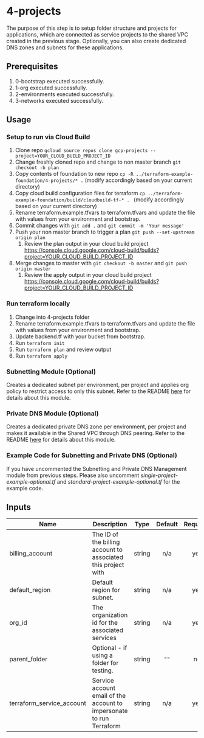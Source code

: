 # 4-projects

The purpose of this step is to setup folder structure and projects for applications, which are connected as service projects to the shared VPC created in the previous stage. Optionally, you can also create dedicated DNS zones and subnets for these applications.

## Prerequisites

1. 0-bootstrap executed successfully.
1. 1-org executed successfully.
1. 2-environments executed successfully.
1. 3-networks executed successfully.

## Usage
### Setup to run via Cloud Build
1. Clone repo `gcloud source repos clone gcp-projects --project=YOUR_CLOUD_BUILD_PROJECT_ID`
1. Change freshly cloned repo and change to non master branch `git checkout -b plan`
1. Copy contents of foundation to new repo `cp -R ../terraform-example-foundation/4-projects/* .` (modify accordingly based on your current directory)
1. Copy cloud build configuration files for terraform `cp ../terraform-example-foundation/build/cloudbuild-tf-* . ` (modify accordingly based on your current directory)
1. Rename terraform.example.tfvars to terraform.tfvars and update the file with values from your environment and bootstrap.
1. Commit changes with `git add .` and `git commit -m 'Your message'`
1. Push your non master branch to trigger a plan `git push --set-upstream origin plan`
    1. Review the plan output in your cloud build project https://console.cloud.google.com/cloud-build/builds?project=YOUR_CLOUD_BUILD_PROJECT_ID
1. Merge changes to master with `git checkout -b master` and `git push origin master`
    1. Review the apply output in your cloud build project https://console.cloud.google.com/cloud-build/builds?project=YOUR_CLOUD_BUILD_PROJECT_ID


### Run terraform locally
1. Change into 4-projects folder
1. Rename terraform.example.tfvars to terraform.tfvars and update the file with values from your environment and bootstrap.
1. Update backend.tf with your bucket from bootstrap.
1. Run `terraform init`
1. Run `terraform plan` and review output
1. Run `terraform apply`

### Subnetting Module (Optional)
Creates a dedicated subnet per environment, per project and applies org policy to restrict access to only this subnet. Refer to the README [here](./modules/project_subnet/README.md) for details about this module.

### Private DNS Module (Optional)
Creates a dedicated private DNS zone per environment, per project and makes it available in the Shared VPC through DNS peering. Refer to the README [here](./modules/private_dns/README.md) for details about this module.

### Example Code for Subnetting and Private DNS (Optional)
If you have uncommented the Subnetting and Private DNS Management module from previous steps. Please also uncomment *single-project-example-optional.tf* and *standard-project-example-optional.tf* for the example code.

<!-- BEGINNING OF PRE-COMMIT-TERRAFORM DOCS HOOK -->
## Inputs

| Name | Description | Type | Default | Required |
|------|-------------|:----:|:-----:|:-----:|
| billing\_account | The ID of the billing account to associated this project with | string | n/a | yes |
| default\_region | Default region for subnet. | string | n/a | yes |
| org\_id | The organization id for the associated services | string | n/a | yes |
| parent\_folder | Optional - if using a folder for testing. | string | `""` | no |
| terraform\_service\_account | Service account email of the account to impersonate to run Terraform | string | n/a | yes |

<!-- END OF PRE-COMMIT-TERRAFORM DOCS HOOK -->
